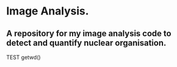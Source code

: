 # Image Analysis.
## A repository for my image analysis code to detect and quantify nuclear organisation.
TEST
getwd()
